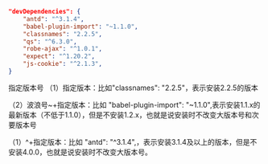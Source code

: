 ```json
"devDependencies": {
    "antd": "^3.1.4",
    "babel-plugin-import": "~1.1.0",
    "classnames": "2.2.5",
    "qs": "^6.3.0",
    "robe-ajax": "^1.0.1",
    "expect": "^1.20.2",
    "js-cookie": "^2.1.3",
}
```

指定版本号
（1）指定版本：比如"classnames": "2.2.5"，表示安装2.2.5的版本

（2）波浪号~+指定版本：比如 "babel-plugin-import": "~1.1.0",表示安装1.1.x的最新版本（不低于1.1.0），但是不安装1.2.x，也就是说安装时不改变大版本号和次要版本号

（1）^+指定版本：比如 "antd": "^3.1.4",，表示安装3.1.4及以上的版本，但是不安装4.0.0，也就是说安装时不改变大版本号。